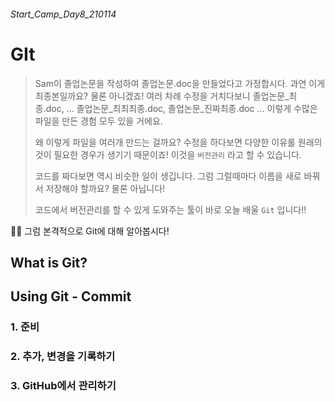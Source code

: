 ###### Start_Camp_Day8_210114



# GIt

>Sam이 졸업논문을 작성하여 졸업논문.doc을 만들었다고 가정합시다. 과연 이게 최종본일까요? 물론 아니겠죠! 여러 차례 수정을 거치다보니 졸업논문\_최종.doc, ... 졸업논문\_최최최종.doc, 졸업논문\_진짜최종.doc ... 이렇게 수많은 파일을 만든 경험 모두 있을 거에요. 
>
>왜 이렇게 파일을 여러개 만드는 걸까요? 수정을 하다보면 다양한 이유롤 원래의 것이 필요한 경우가 생기기 때문이죠! 이것을 `버전관리` 라고 할 수 있습니다.
>
>코드를 짜다보면 역시 비슷한 일이 생깁니다. 그럼 그럴때마다 이름을 새로 바꿔서 저장해야 할까요? 물론 아닙니다!
>
>코드에서 버전관리를 할 수 있게 도와주는 툴이 바로 오늘 배울 `Git` 입니다!!



:raising_hand_woman: 그럼 본격적으로 Git에 대해 알아봅시다!



## What is Git?





## Using Git - Commit

### 1. 준비



### 2. 추가, 변경을 기록하기



### 3. GitHub에서 관리하기
